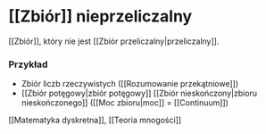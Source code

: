 # [[Zbiór]] nieprzeliczalny

[[Zbiór]], który nie jest [[Zbiór przeliczalny|przeliczalny]].

### Przykład
- Zbiór liczb rzeczywistych ([[Rozumowanie przekątniowe]])
- [[Zbiór potęgowy|zbiór potęgowy]] [[Zbiór nieskończony|zbioru nieskończonego]] ([[Moc zbioru|moc]] = [[Continuum]])

[[Matematyka dyskretna]], [[Teoria mnogości]]
